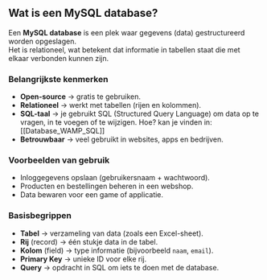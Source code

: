 

## Wat is een MySQL database?
Een **MySQL database** is een plek waar gegevens (data) gestructureerd worden opgeslagen.  
Het is relationeel, wat betekent dat informatie in tabellen staat die met elkaar verbonden kunnen zijn.

### Belangrijkste kenmerken
- **Open-source** → gratis te gebruiken.  
- **Relationeel** → werkt met tabellen (rijen en kolommen).  
- **SQL-taal** → je gebruikt SQL (Structured Query Language) om data op te vragen, in te voegen of te wijzigen.  Hoe? kan je vinden in: [[Database_WAMP_SQL]]
- **Betrouwbaar** → veel gebruikt in websites, apps en bedrijven.  

### Voorbeelden van gebruik
- Inloggegevens opslaan (gebruikersnaam + wachtwoord).  
- Producten en bestellingen beheren in een webshop.  
- Data bewaren voor een game of applicatie.  

### Basisbegrippen
- **Tabel** → verzameling van data (zoals een Excel-sheet).  
- **Rij** (record) → één stukje data in de tabel.  
- **Kolom** (field) → type informatie (bijvoorbeeld `naam`, `email`).  
- **Primary Key** → unieke ID voor elke rij.  
- **Query** → opdracht in SQL om iets te doen met de database.  